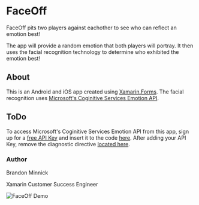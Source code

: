 # FaceOff
FaceOff pits two players against eachother to see who can reflect an emotion best! 

The app will provide a random emotion that both players will portray. It then uses the facial recognition technology to determine who exhibited the emotion best!

## About
This is an Android and iOS app created using [Xamarin.Forms](https://www.xamarin.com/forms). The facial recognition uses [Microsoft's Coginitive Services Emotion API](https://www.microsoft.com/cognitive-services/). 

## ToDo
To access Microsoft's Coginitive Services Emotion API from this app, sign up for a [free API Key](https://www.microsoft.com/cognitive-services/en-us/emotion-api) and insert it to the code [here](https://github.com/brminnick/FaceOff/blob/master/Constants/CognitiveServicesConstants.cs#L8). After adding your API Key, remove the diagnostic directive [located here](https://github.com/brminnick/FaceOff/blob/master/Constants/CognitiveServicesConstants.cs#L6).

### Author
Brandon Minnick

Xamarin Customer Success Engineer


![FaceOff Demo](./Demos/FaceOff_GifDemo.gif)

